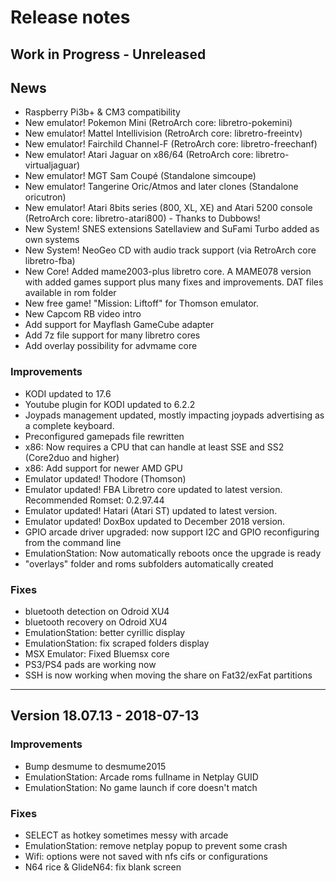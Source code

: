 # Release notes

## Work in Progress - Unreleased

## News
- Raspberry Pi3b+ & CM3 compatibility
- New emulator! Pokemon Mini (RetroArch core: libretro-pokemini)
- New emulator! Mattel Intellivision (RetroArch core: libretro-freeintv)
- New emulator! Fairchild Channel-F (RetroArch core: libretro-freechanf)
- New emulator! Atari Jaguar on x86/64 (RetroArch core: libretro-virtualjaguar)
- New emulator! MGT Sam Coupé (Standalone simcoupe)
- New emulator! Tangerine Oric/Atmos and later clones (Standalone oricutron)
- New emulator! Atari 8bits series (800, XL, XE) and Atari 5200 console (RetroArch core: libretro-atari800) - Thanks to Dubbows!
- New System! SNES extensions Satellaview and SuFami Turbo added as own systems
- New System! NeoGeo CD with audio track support (via RetroArch core libretro-fba)
- New Core! Added mame2003-plus libretro core. A MAME078 version with added games support plus many fixes and improvements. DAT files available in rom folder
- New free game! "Mission: Liftoff" for Thomson emulator. 
- New Capcom RB video intro
- Add support for Mayflash GameCube adapter
- Add 7z file support for many libretro cores
- Add overlay possibility for advmame core

### Improvements
- KODI updated to 17.6
- Youtube plugin for KODI updated to 6.2.2 
- Joypads management updated, mostly impacting joypads advertising as a complete keyboard.
- Preconfigured gamepads file rewritten
- x86: Now requires a CPU that can handle at least SSE and SS2 (Core2duo and higher)
- x86: Add support for newer AMD GPU
- Emulator updated! Thodore (Thomson)
- Emulator updated! FBA Libretro core updated to latest version. Recommended Romset: 0.2.97.44
- Emulator updated! Hatari (Atari ST) updated to latest version.
- Emulator updated! DoxBox updated to December 2018 version.
- GPIO arcade driver upgraded: now support I2C and GPIO reconfiguring from the command line
- EmulationStation: Now automatically reboots once the upgrade is ready
- "overlays" folder and roms subfolders automatically created

### Fixes
- bluetooth detection on Odroid XU4
- bluetooth recovery on Odroid XU4
- EmulationStation: better cyrillic display
- EmulationStation: fix scraped folders display
- MSX Emulator: Fixed Bluemsx core
- PS3/PS4 pads are working now
- SSH is now working when moving the share on Fat32/exFat partitions

---

## Version 18.07.13 - 2018-07-13

### Improvements
- Bump desmume to desmume2015
- EmulationStation: Arcade roms fullname in Netplay GUID
- EmulationStation: No game launch if core doesn't match

### Fixes
- SELECT as hotkey sometimes messy with arcade
- EmulationStation: remove netplay popup to prevent some crash
- Wifi: options were not saved with nfs cifs or configurations
- N64 rice & GlideN64: fix blank screen
